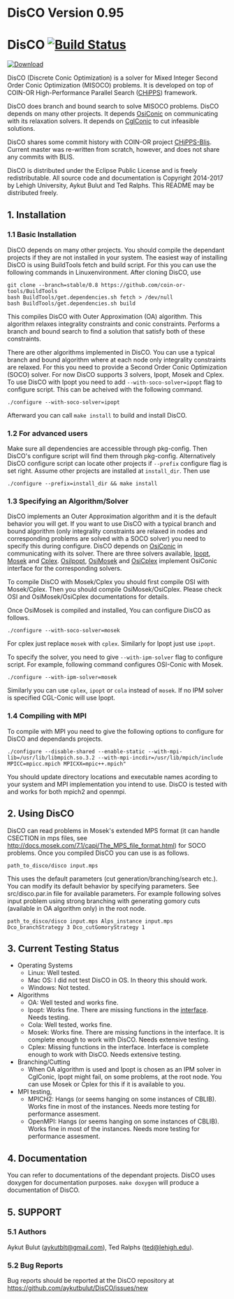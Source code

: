# DisCO Version 0.95

# DisCO [![Build Status](https://travis-ci.org/aykutbulut/DisCO.svg?branch=master)](https://travis-ci.org/aykutbulut/DisCO)

[ ![Download](https://api.bintray.com/packages/coin-or/download/DisCO/images/download.svg?version=trunk) ](https://bintray.com/coin-or/download/DisCO/trunk/link)

DisCO (Discrete Conic Optimization) is a solver for Mixed Integer Second Order
Conic Optimization (MISOCO) problems. It is developed on top of COIN-OR
High-Performance Parallel Search ([CHiPPS][8]) framework.

DisCO does branch and bound search to solve MISOCO problems. DisCO depends on
many other projects. It depends [OsiConic][1] on communicating with its
relaxation solvers. It depends on [CglConic][9] to cut infeasible solutions.

DisCO shares some commit history with COIN-OR project [CHiPPS-Blis][8]. Current master was re-written from scratch, however, and does not share any commits with BLIS.

DisCO is distributed under the Eclipse Public License and is
freely redistributable. All source code and documentation is Copyright
2014-2017 by Lehigh University, Aykut Bulut and Ted Ralphs. This
README may be distributed freely.

## 1. Installation ##

### 1.1 Basic Installation ###

DisCO depends on many other projects. You should compile the dependant projects
if they are not installed in your system. The easiest way of installing DisCO
is using BuildTools fetch and build script. For this you can use the following
commands in Linuxenvironment. After cloning DisCO, use

```shell
git clone --branch=stable/0.8 https://github.com/coin-or-tools/BuildTools
bash BuildTools/get.dependencies.sh fetch > /dev/null
bash BuildTools/get.dependencies.sh build
```

This compiles DisCO with Outer Approximation (OA) algorithm. This algorithm
relaxes integrality constraints and conic constraints. Performs a branch and
bound search to find a solution that satisfy both of these constraints.

There are other algorithms implemented in DisCO. You can use a typical branch
and bound algorithm where at each node only integrality constraints are
relaxed. For this you need to provide a Second Order Conic Optimization (SOCO)
solver. For now DisCO supports 3 solvers, Ipopt, Mosek and Cplex. To use DisCO
with Ipopt you need to add ```--with-soco-solver=ipopt``` flag to configure
script. This can be acheived with the following command.
```shell
./configure --with-soco-solver=ipopt
```

Afterward you can call ```make install``` to build and install DisCO.

### 1.2 For advanced users ###

Make sure all dependencies are accessible through pkg-config. Then DisCO's
configure script will find them through pkg-config. Alternatively DisCO
configure script can locate other projects if ```--prefix``` configure flag is
set right. Assume other projects are installed at ```install_dir```. Then use

```shell
./configure --prefix=install_dir && make install
```

### 1.3 Specifying an Algorithm/Solver ###

DisCO implements an Outer Approximation algorithm and it is the default
behavior you will get. If you want to use DisCO with a typical branch and bound
algorithm (only integrality constraints are relaxed in nodes and corresponding
problems are solved with a SOCO solver) you need to specify this during
configure. DisCO depends on [OsiConic][1] in communicating with its
solver. There are three solvers available, [Ipopt][2], [Mosek][3] and
[Cplex][4]. [OsiIpopt][5], [OsiMosek][6] and [OsiCplex][7] implement OsiConic
interface for the corresponding solvers.

To compile DisCO with Mosek/Cplex you should first compile OSI with
Mosek/Cplex. Then you should compile OsiMosek/OsiCplex. Please check OSI and
OsiMosek/OsiCplex documentations for details.

Once OsiMosek is compiled and installed, You can configure DisCO as follows.

```shell
./configure --with-soco-solver=mosek
```

For cplex just replace ```mosek``` with ```cplex```. Similarly for Ipopt just
use ```ipopt```.

To specify the solver, you need to give ```--with-ipm-solver``` flag to
configure script. For example, following command configures OSI-Conic with
Mosek.

```shell
./configure --with-ipm-solver=mosek
```

Similarly you can use ```cplex```, ```ipopt``` or ```cola``` instead of
```mosek```. If no IPM solver is specified CGL-Conic will use Ipopt.


### 1.4 Compiling with MPI ###

To compile with MPI you need to give the following options to configure
for DisCO and dependands projects.

```shell
./configure --disable-shared --enable-static --with-mpi-lib=/usr/lib/libmpich.so.3.2 --with-mpi-incdir=/usr/lib/mpich/include MPICC=mpicc.mpich MPICXX=mpic++.mpich"
```

You should update directory locations and executable names acording to your
system and MPI implementation you intend to use. DisCO is tested with and works for
both mpich2 and openmpi.

## 2. Using DisCO ##

DisCO can read problems in Mosek's extended MPS format (it can handle CSECTION
in mps files, see http://docs.mosek.com/7.1/capi/The_MPS_file_format.html) for
SOCO problems. Once you compiled DisCO you can use is as follows.

```shell
path_to_disco/disco input.mps
```

This uses the default parameters (cut generation/branching/search etc.). You
can modify its default behavior by specifying parameters. See src/disco.par.in
file for available parameters. For example following solves input problem using
strong branching with generating gomory cuts (available in OA algorithm only)
in the root node.

```shell
path_to_disco/disco input.mps Alps_instance input.mps Dco_branchStrategy 3 Dco_cutGomoryStrategy 1
```

## 3. Current Testing Status ##

  * Operating Systems
    - Linux: Well tested.
    - Mac OS: I did not test DisCO in OS. In theory this should work.
    - Windows: Not tested.
  * Algorithms
    - OA: Well tested and works fine.
    - Ipopt: Works fine. There are missing functions in the [interface][5]. Needs
      testing.
    - Cola: Well tested, works fine.
    - Mosek: Works fine. There are missing functions in the interface. It is
      complete enough to work with DisCO. Needs extensive testing.
    - Cplex: Missing functions in the interface. Interface is complete enough
      to work with DisCO. Needs extensive testing.
  * Branching/Cutting
    - When OA algorithm is used and Ipopt is chosen as an IPM solver in
      CglConic, Ipopt might fail, on some problems, at the root node. You can
      use Mosek or Cplex for this if it is available to you.
  * MPI testing,
    - MPICH2: Hangs (or seems hanging on some instances of CBLIB). Works fine
      in most of the instances. Needs more testing for performance assesment.
    - OpenMPI: Hangs (or seems hanging on some instances of CBLIB). Works fine
      in most of the instances. Needs more testing for performance assesment.

## 4. Documentation ##

You can refer to documentations of the dependant projects. DisCO uses doxygen
for documentation purposes. ```make doxygen``` will produce a documentation
of DisCO.

## 5. SUPPORT ##

### 5.1 Authors ###

Aykut Bulut (aykutblt@gmail.com), Ted Ralphs (ted@lehigh.edu).

### 5.2 Bug Reports ###

Bug reports should be reported at the DisCO repository at
https://github.com/aykutbulut/DisCO/issues/new

[1]: https://github.com/aykutbulut/OSI-CONIC
[2]: https://projects.coin-or.org/Ipopt
[3]: https://mosek.com/
[4]: https://www-01.ibm.com/software/commerce/optimization/cplex-optimizer/
[5]: https://github.com/aykutbulut/OsiIpopt
[6]: https://github.com/aykutbulut/OSI-MOSEK
[7]: https://github.com/aykutbulut/OsiCplex
[8]: https://projects.coin-or.org/CHiPPS
[9]: https://github.com/aykutbulut/CGL-CONIC

